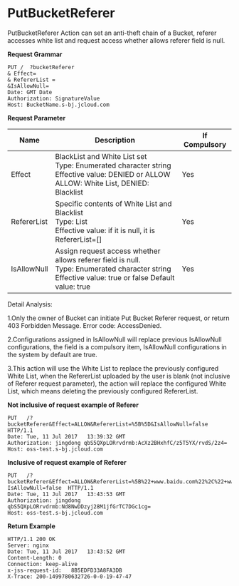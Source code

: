 # PutBucketReferer

PutBucketReferer Action can set an anti-theft chain of a Bucket, referer accesses white list and request access whether allows referer field is null.

**Request Grammar**
```
PUT /  ?bucketReferer
& Effect=
& RefererList =
&IsAllowNull=
Date: GMT Date
Authorization: SignatureValue
Host: BucketName.s-bj.jcloud.com
```
**Request Parameter**

|Name|Description|If Compulsory|
|-|-|-|
|Effect|BlackList and White List set <br>Type: Enumerated character string<br>Effective value: DENIED or ALLOW<br>ALLOW: White List, DENIED: Blacklist|Yes|
|RefererList|Specific contents of White List and Blacklist<br>Type: List<String><br>Effective value: if it is null, it is RefererList=[]|Yes|
|IsAllowNull|Assign request access whether allows referer field is null. <br>Type: Enumerated character string<br>Effective value: true or false Default value: true|Yes|

Detail Analysis:

1.Only the owner of Bucket can initiate Put Bucket Referer request, or return 403 Forbidden Message. Error code: AccessDenied.

2.Configurations assigned in IsAllowNull will replace previous IsAllowNull configurations, the field is a compulsory item, IsAllowNull configurations in the system by default are true.

3.This action will use the White List to replace the previously configured White List, when the RefererList uploaded by the user is blank (not inclusive of Referer request parameter), the action will replace the configured White List, which means deleting the previously configured RefererList.

**Not inclusive of request example of Referer**
```
PUT   /?bucketReferer&Effect=ALLOW&RefererList=%5B%5D&IsAllowNull=false   HTTP/1.1
Date: Tue, 11 Jul 2017   13:39:32 GMT
Authorization: jingdong qbS5QXpLORrvdrmb:AcXz2BHxhfC/z5T5YX/rvdS/2z4=
Host: oss-test.s-bj.jcloud.com
```
**Inclusive of request example of Referer**
```
PUT   /?bucketReferer&Effect=ALLOW&RefererList=%5B%22+www.baidu.com%22%2C%22+www.google.com%22%5D& 
IsAllowNull=false  HTTP/1.1
Date: Tue, 11 Jul 2017   13:43:53 GMT
Authorization: jingdong   qbS5QXpLORrvdrmb:Nd8NwDDzyj28M1jfGrTC7DGc1cg=
Host: oss-test.s-bj.jcloud.com
```

**Return Example** 
```
HTTP/1.1 200 OK
Server: nginx
Date: Tue, 11 Jul 2017   13:43:52 GMT
Content-Length: 0
Connection: keep-alive
x-jss-request-id:   8B5EDFD33A8FA3DB
X-Trace: 200-1499780632726-0-0-19-47-47
```
